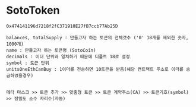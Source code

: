 <!-- 
 sototoken.sol - Ethereum Wallet
 Author : Soto Jang (sotolabedu@gmail.com)
 Copyright (c) Sunstar Since 2015. All Rights Reserved. See LICENSE file.
 -->

# SotoToken

    0x474141196d7218f2fC371910E27fB7ccb77Ab25D

    balances, totalSupply : 만들고자 하는 토큰의 전체갯수 ('0' 18개를 제외한 숫자, 1000개)
    name : 만들고자 하는 토큰명 (SotoCoin)
    decimals : 이더 단위와 일치하기 때문에 디폴트 18로 설정 
    symbol : 토큰 단위
    unitsOneEthCanBuy : 1이더를 전송하면 10토큰을 받음(해당 컨트랙트 주소로 이더를 송금하였을경우)
    
    
    메타 마스크 >> 토큰 추가 >> 맞춤형 토큰 >> 토큰 계약주소(CA) >> 토큰기호(symbol) >> 정밀도 소수 자리수(자동)
